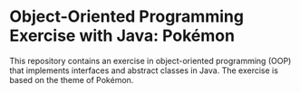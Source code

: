 # Object-Oriented Programming Exercise with Java: Pokémon

This repository contains an exercise in object-oriented programming (OOP) that implements interfaces and abstract classes in Java. The exercise is based on the theme of Pokémon.
